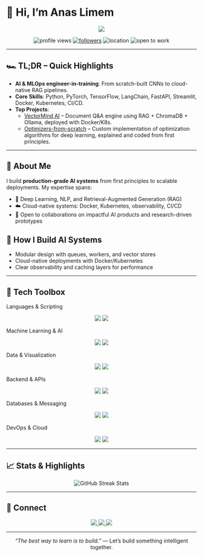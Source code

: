 # 👋 Hi, I’m **Anas Limem**

<p align="center">
  <img src="https://readme-typing-svg.demolab.com?font=Fira+Code&pause=1200&color=00E7FF&center=true&vCenter=true&width=900&lines=AI+Engineer-in-the-Making;Turning+Math+into+Machines;RAG+%7C+MLOps+%7C+Deep+Learning+%7C+Cloud-native+AI;Always+Learning,+Always+Building" />
</p>

<p align="center">
  <img src="https://komarev.com/ghpvc/?username=anaslimem&label=Profile+views&color=0e75b6&style=flat-square" alt="profile views" />
  <a href="https://github.com/anaslimem?tab=followers"><img alt="followers" src="https://img.shields.io/github/followers/anaslimem?style=flat-square&color=blue" /></a>
  <img alt="location" src="https://img.shields.io/badge/Tunis-Tunisia-ff4757?style=flat-square" />
  <img alt="open to work" src="https://img.shields.io/badge/Open%20to%20Work-Yes-success?style=flat-square" />
</p>

---

## 🏎️ TL;DR – Quick Highlights

- **AI & MLOps engineer-in-training**: From scratch-built CNNs to cloud-native RAG pipelines.  
- **Core Skills**: Python, PyTorch, TensorFlow, LangChain, FastAPI, Streamlit, Docker, Kubernetes, CI/CD.  
- **Top Projects**:  
  - [VectorMind AI](https://github.com/anaslimem/VectorMind-AI) – Document Q&A engine using RAG + ChromaDB + Ollama, deployed with Docker/K8s.  
  - [Optimizers-from-scratch](https://github.com/anaslimem/Optimizers-from-scratch) – Custom implementation of optimization algorithms for deep learning, explained and coded from first principles.  

---

## 🚀 About Me

I build **production-grade AI systems** from first principles to scalable deployments. My expertise spans:  

- 🧠 Deep Learning, NLP, and Retrieval-Augmented Generation (RAG)  
- ☁️ Cloud-native systems: Docker, Kubernetes, observability, CI/CD  
- 🤝 Open to collaborations on impactful AI products and research-driven prototypes  


## 🧭 How I Build AI Systems

- Modular design with queues, workers, and vector stores
- Cloud-native deployments with Docker/Kubernetes
- Clear observability and caching layers for performance

---

## 🧰 Tech Toolbox

Languages & Scripting
<p align="center"> <img src="https://img.shields.io/badge/Python-3776AB?logo=python&logoColor=white&style=for-the-badge" /> <img src="https://img.shields.io/badge/Java-007396?logo=openjdk&logoColor=white&style=for-the-badge" /> </p>
Machine Learning & AI
<p align="center"> <img src="https://img.shields.io/badge/PyTorch-EE4C2C?logo=pytorch&logoColor=white&style=for-the-badge" /> <img src="https://img.shields.io/badge/TensorFlow-FF6F00?logo=tensorflow&logoColor=white&style=for-the-badge" /> </p>
Data & Visualization
<p align="center"> <img src="https://img.shields.io/badge/Pandas-150458?logo=pandas&logoColor=white&style=for-the-badge" /> <img src="https://img.shields.io/badge/NumPy-013243?logo=numpy&logoColor=white&style=for-the-badge" /> </p>
Backend & APIs
<p align="center"> <img src="https://img.shields.io/badge/FastAPI-009688?logo=fastapi&logoColor=white&style=for-the-badge" /> <img src="https://img.shields.io/badge/Flask-000000?logo=flask&logoColor=white&style=for-the-badge" /> </p>
Databases & Messaging
<p align="center"> <img src="https://img.shields.io/badge/PostgreSQL-336791?logo=postgresql&logoColor=white&style=for-the-badge" /> <img src="https://img.shields.io/badge/MongoDB-47A248?logo=mongodb&logoColor=white&style=for-the-badge" /> </p>
DevOps & Cloud
<p align="center"> <img src="https://img.shields.io/badge/Docker-2496ED?logo=docker&logoColor=white&style=for-the-badge" /> <img src="https://img.shields.io/badge/Kubernetes-326CE5?logo=kubernetes&logoColor=white&style=for-the-badge" /> </p>

---

## 📈 Stats & Highlights

<p align="center">
  <img src="https://streak-stats.demolab.com?user=anaslimem&theme=radical" alt="GitHub Streak Stats" />
</p>

---

## 🤝 Connect

<p align="center">
  <a href="https://www.linkedin.com/in/anas-limem-2b01702b1/">
    <img src="https://img.shields.io/badge/LinkedIn-0077B5?logo=linkedin&logoColor=white&style=for-the-badge" />
  </a>
  <a href="https://github.com/anaslimem">
    <img src="https://img.shields.io/badge/GitHub-181717?logo=github&logoColor=white&style=for-the-badge" />
  </a>
  <a href="http://medium.com/@limemanas0">
    <img src="https://img.shields.io/badge/Medium-12100E?logo=medium&logoColor=white&style=for-the-badge" />
  </a>
</p>

---

<p align="center"><i>“The best way to learn is to build.”</i> — Let’s build something intelligent together.</p>
